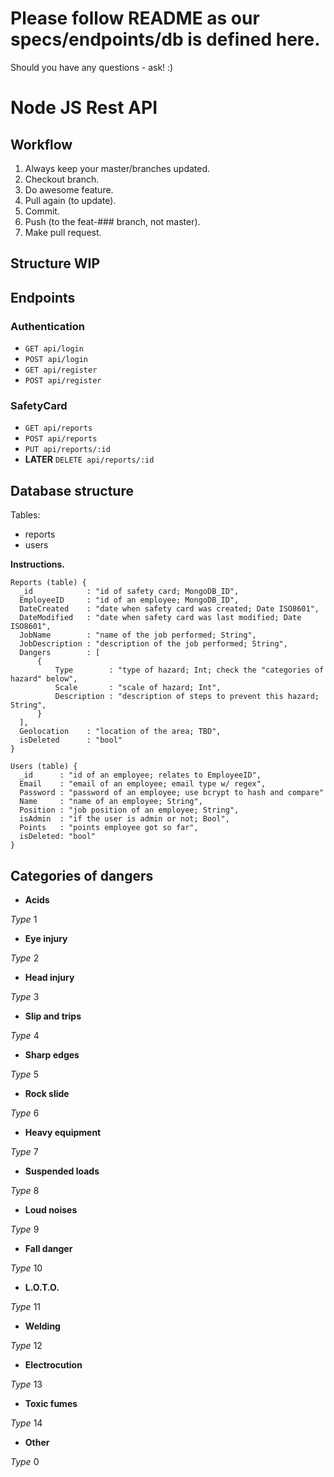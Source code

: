 # Please follow README as our specs/endpoints/db is defined here.

Should you have any questions - ask! :)

# Node JS Rest API

## Workflow

1. Always keep your master/branches updated.
2. Checkout branch.
3. Do awesome feature.
4. Pull again (to update).
5. Commit.
6. Push (to the feat-### branch, not master).
7. Make pull request.

## Structure WIP

## Endpoints

### Authentication

- `GET api/login`
- `POST api/login`
- `GET api/register`
- `POST api/register`

### SafetyCard

- `GET api/reports`
- `POST api/reports`
- `PUT api/reports/:id`
- **LATER** `DELETE api/reports/:id`

## Database structure

Tables:
- reports
- users


**Instructions.**

```
Reports (table) {
  _id            : "id of safety card; MongoDB_ID",
  EmployeeID     : "id of an employee; MongoDB_ID",
  DateCreated    : "date when safety card was created; Date ISO8601",
  DateModified   : "date when safety card was last modified; Date ISO8601",
  JobName        : "name of the job performed; String",
  JobDescription : "description of the job performed; String",
  Dangers        : [
      {
          Type        : "type of hazard; Int; check the "categories of hazard" below",
          Scale       : "scale of hazard; Int",
          Description : "description of steps to prevent this hazard; String",          
      }
  ],
  Geolocation    : "location of the area; TBD",
  isDeleted      : "bool"
}

Users (table) {
  _id      : "id of an employee; relates to EmployeeID",
  Email    : "email of an employee; email type w/ regex",
  Password : "password of an employee; use bcrypt to hash and compare"
  Name     : "name of an employee; String",
  Position : "job position of an employee; String",
  isAdmin  : "if the user is admin or not; Bool",  
  Points   : "points employee got so far",
  isDeleted: "bool"
}

```

## Categories of dangers

- **Acids**

*Type* 1

- **Eye injury**

*Type* 2

- **Head injury**

*Type* 3

- **Slip and trips**

*Type* 4

- **Sharp edges**

*Type* 5

- **Rock slide**

*Type* 6

- **Heavy equipment**

*Type* 7

- **Suspended loads**

*Type* 8

- **Loud noises**

*Type* 9

- **Fall danger**

*Type* 10

- **L.O.T.O.**

*Type* 11

- **Welding**

*Type* 12

- **Electrocution**

*Type* 13

- **Toxic fumes**

*Type* 14

- **Other**

*Type* 0
